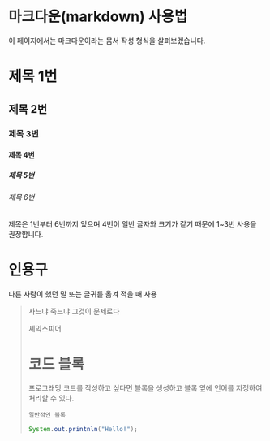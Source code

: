 # 마크다운(markdown) 사용법

이 페이지에서는 마크다운이라는 뭄서 작성 형식을 살펴보겠습니다.

# 제목 1번
## 제목 2번
### 제목 3번
#### 제목 4번
##### 제목 5번
###### 제목 6번

제목은 1번부터 6번까지 있으며 4번이 일반 글자와 크기가 같기 때문에 1~3번 사용을 권장합니다.

# 인용구

다른 사람이 했던 말 또는 글귀를 옮겨 적을 때 사용

> 사느냐 죽느냐 그것이 문제로다
> 
> 셰익스피어
>
>
> # 코드 블록
>
> 프로그래밍 코드를 작성하고 싶다면
> 블록을 생성하고 블록 옆에 언어를 지정하여 처리할 수 있다.
>
> ```
> 일반적인 블록
> ```
>
> ```java
> System.out.printnln("Hello!");
> ```  
